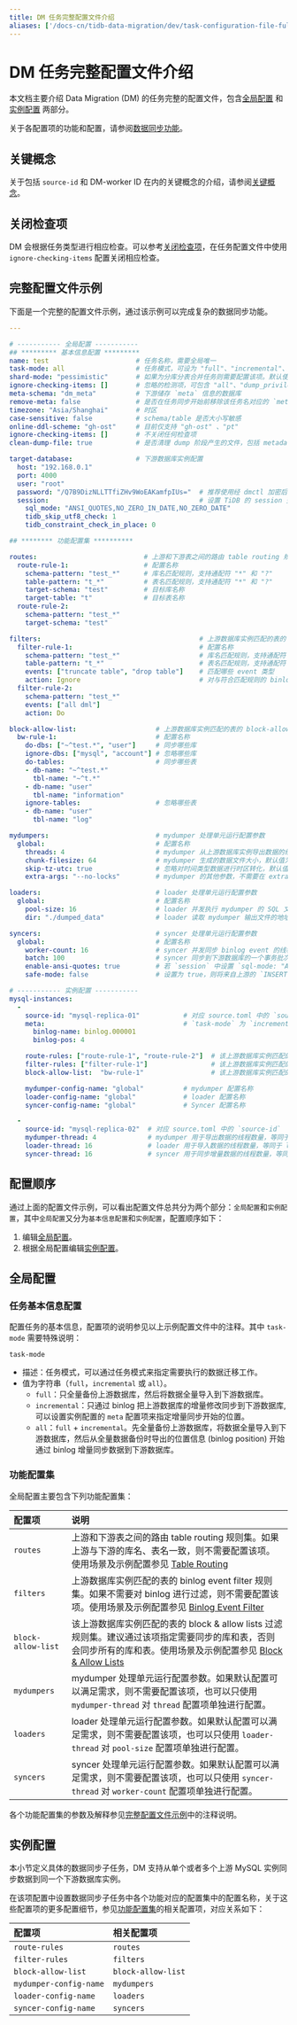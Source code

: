 ```yaml
---
title: DM 任务完整配置文件介绍
aliases: ['/docs-cn/tidb-data-migration/dev/task-configuration-file-full/']
---
```


# DM 任务完整配置文件介绍

本文档主要介绍 Data Migration (DM) 的任务完整的配置文件，包含[全局配置](#全局配置) 和[实例配置](#实例配置) 两部分。

关于各配置项的功能和配置，请参阅[数据同步功能](overview.md#同步功能介绍)。

## 关键概念

关于包括 `source-id` 和 DM-worker ID 在内的关键概念的介绍，请参阅[关键概念](config-overview.md#关键概念)。

## 关闭检查项

DM 会根据任务类型进行相应检查。可以参考[关闭检查项](precheck.md#关闭检查项)，在任务配置文件中使用 `ignore-checking-items` 配置关闭相应检查。

## 完整配置文件示例

下面是一个完整的配置文件示例，通过该示例可以完成复杂的数据同步功能。

```yaml
---

# ----------- 全局配置 -----------
## ********* 基本信息配置 *********
name: test                      # 任务名称，需要全局唯一
task-mode: all                  # 任务模式，可设为 "full"、"incremental"、"all"
shard-mode: "pessimistic"       # 如果为分库分表合并任务则需要配置该项。默认使用悲观协调模式 "pessimistic"，在深入了解乐观协调模式的原理和使用限制后，也可以设置为乐观协调模式 "optimistic"
ignore-checking-items: []       # 忽略的检测项，可包含 "all"、"dump_privilege"、"replication_privilege"、"version"、"binlog_enable"、"binlog_format"、"binlog_row_image"、"table_schema"、"schema_of_shard_tables"、"auto_increment_ID"
meta-schema: "dm_meta"          # 下游储存 `meta` 信息的数据库
remove-meta: false              # 是否在任务同步开始前移除该任务名对应的 `meta`（`checkpoint` 和 `onlineddl` 等）。
timezone: "Asia/Shanghai"       # 时区
case-sensitive: false           # schema/table 是否大小写敏感
online-ddl-scheme: "gh-ost"     # 目前仅支持 "gh-ost" 、"pt"
ignore-checking-items: []       # 不关闭任何检查项
clean-dump-file: true           # 是否清理 dump 阶段产生的文件，包括 metadata 文件、建库建表 SQL 文件以及数据导入 SQL 文件

target-database:                # 下游数据库实例配置
  host: "192.168.0.1"
  port: 4000
  user: "root"
  password: "/Q7B9DizNLLTTfiZHv9WoEAKamfpIUs="  # 推荐使用经 dmctl 加密后的密码
  session:                                      # 设置 TiDB 的 session 变量，在 v1.0.6 版本引入。更多变量及解释参见 `https://docs.pingcap.com/zh/tidb/stable/system-variables`
    sql_mode: "ANSI_QUOTES,NO_ZERO_IN_DATE,NO_ZERO_DATE"
    tidb_skip_utf8_check: 1
    tidb_constraint_check_in_place: 0

## ******** 功能配置集 **********

routes:                           # 上游和下游表之间的路由 table routing 规则集
  route-rule-1:                   # 配置名称
    schema-pattern: "test_*"      # 库名匹配规则，支持通配符 "*" 和 "?"
    table-pattern: "t_*"          # 表名匹配规则，支持通配符 "*" 和 "?"
    target-schema: "test"         # 目标库名称
    target-table: "t"             # 目标表名称
  route-rule-2:
    schema-pattern: "test_*"
    target-schema: "test"

filters:                                        # 上游数据库实例匹配的表的 binlog event filter 规则集
  filter-rule-1:                                # 配置名称
    schema-pattern: "test_*"                    # 库名匹配规则，支持通配符 "*" 和 "?"
    table-pattern: "t_*"                        # 表名匹配规则，支持通配符 "*" 和 "?"
    events: ["truncate table", "drop table"]    # 匹配哪些 event 类型
    action: Ignore                              # 对与符合匹配规则的 binlog 同步（Do）还是忽略(Ignore)
  filter-rule-2:
    schema-pattern: "test_*"
    events: ["all dml"]
    action: Do

block-allow-list:                    # 上游数据库实例匹配的表的 block-allow-list 过滤规则集，如果 DM 版本 <= v2.0.0-beta.2 则使用 black-white-list
  bw-rule-1:                         # 配置名称
    do-dbs: ["~^test.*", "user"]     # 同步哪些库
    ignore-dbs: ["mysql", "account"] # 忽略哪些库
    do-tables:                       # 同步哪些表
    - db-name: "~^test.*"
      tbl-name: "~^t.*"
    - db-name: "user"
      tbl-name: "information"
    ignore-tables:                   # 忽略哪些表
    - db-name: "user"
      tbl-name: "log"

mydumpers:                           # mydumper 处理单元运行配置参数
  global:                            # 配置名称
    threads: 4                       # mydumper 从上游数据库实例导出数据的线程数量，默认值为 4
    chunk-filesize: 64               # mydumper 生成的数据文件大小，默认值为 64，单位为 MB
    skip-tz-utc: true                # 忽略对时间类型数据进行时区转化，默认值为 true
    extra-args: "--no-locks"         # mydumper 的其他参数，不需要在 extra-args 中配置 table-list，DM 会自动生成

loaders:                             # loader 处理单元运行配置参数
  global:                            # 配置名称
    pool-size: 16                    # loader 并发执行 mydumper 的 SQL 文件的线程数量，默认值为 16
    dir: "./dumped_data"             # loader 读取 mydumper 输出文件的地址，同实例对应的不同任务必须不同（mydumper 会根据这个地址输出 SQL 文件），默认值为 "./dumped_data"

syncers:                             # syncer 处理单元运行配置参数
  global:                            # 配置名称
    worker-count: 16                 # syncer 并发同步 binlog event 的线程数量，默认值为 16
    batch: 100                       # syncer 同步到下游数据库的一个事务批次 SQL 语句数，默认值为 100
    enable-ansi-quotes: true         # 若 `session` 中设置 `sql-mode: "ANSI_QUOTES"`，则需开启此项
    safe-mode: false                 # 设置为 true，则将来自上游的 `INSERT` 改写为 `REPLACE`，将 `UPDATE` 改写为 `DELETE` 与 `REPLACE`，保证在表结构中存在主键或唯一索引的条件下同步数据时可以重复导入 DML。在启动或恢复增量迁移任务的前 5 分钟内 TiDB DM 会自动启动 safe mode

# ----------- 实例配置 -----------
mysql-instances:
  -
    source-id: "mysql-replica-01"           # 对应 source.toml 中的 `source-id`
    meta:                                   # `task-mode` 为 `incremental` 且下游数据库的 `checkpoint` 不存在时 binlog 同步开始的位置; 如果 checkpoint 存在，则以 `checkpoint` 为准
      binlog-name: binlog.000001
      binlog-pos: 4

    route-rules: ["route-rule-1", "route-rule-2"]  # 该上游数据库实例匹配的表到下游数据库的 table routing 规则名称
    filter-rules: ["filter-rule-1"]                # 该上游数据库实例匹配的表的 binlog event filter 规则名称
    block-allow-list:  "bw-rule-1"                 # 该上游数据库实例匹配的表的 block-allow-list 过滤规则名称，如果 DM 版本 <= v2.0.0-beta.2 则使用 black-white-list

    mydumper-config-name: "global"          # mydumper 配置名称
    loader-config-name: "global"            # loader 配置名称
    syncer-config-name: "global"            # Syncer 配置名称

  -
    source-id: "mysql-replica-02"  # 对应 source.toml 中的 `source-id`
    mydumper-thread: 4             # mydumper 用于导出数据的线程数量，等同于 mydumper 处理单元配置中的 `threads`
    loader-thread: 16              # loader 用于导入数据的线程数量，等同于 loader 处理单元配置中的 `pool-size`
    syncer-thread: 16              # syncer 用于同步增量数据的线程数量，等同于 syncer 处理单元配置中的 `worker-count`
```

## 配置顺序

通过上面的配置文件示例，可以看出配置文件总共分为两个部分：`全局配置`和`实例配置`，其中`全局配置`又分为`基本信息配置`和`实例配置`，配置顺序如下：

1. 编辑[全局配置](#全局配置)。
2. 根据全局配置编辑[实例配置](#实例配置)。

## 全局配置

### 任务基本信息配置

配置任务的基本信息，配置项的说明参见以上示例配置文件中的注释。其中 `task-mode` 需要特殊说明：

`task-mode`

- 描述：任务模式，可以通过任务模式来指定需要执行的数据迁移工作。
- 值为字符串（`full`，`incremental` 或 `all`）。
    - `full`：只全量备份上游数据库，然后将数据全量导入到下游数据库。
    - `incremental`：只通过 binlog 把上游数据库的增量修改同步到下游数据库, 可以设置实例配置的 `meta` 配置项来指定增量同步开始的位置。
    - `all`：`full` + `incremental`。先全量备份上游数据库，将数据全量导入到下游数据库，然后从全量数据备份时导出的位置信息 (binlog position) 开始通过 binlog 增量同步数据到下游数据库。

### 功能配置集

全局配置主要包含下列功能配置集：

| 配置项        | 说明                                    |
| :------------ | :--------------------------------------- |
| `routes` | 上游和下游表之间的路由 table routing 规则集。如果上游与下游的库名、表名一致，则不需要配置该项。使用场景及示例配置参见 [Table Routing](key-features.md#table-routing) |
| `filters` | 上游数据库实例匹配的表的 binlog event filter 规则集。如果不需要对 binlog 进行过滤，则不需要配置该项。使用场景及示例配置参见 [Binlog Event Filter](key-features.md#binlog-event-filter) |
| `block-allow-list` | 该上游数据库实例匹配的表的 block & allow lists 过滤规则集。建议通过该项指定需要同步的库和表，否则会同步所有的库和表。使用场景及示例配置参见 [Block & Allow Lists](key-features.md#block--allow-table-lists) |
| `mydumpers` | mydumper 处理单元运行配置参数。如果默认配置可以满足需求，则不需要配置该项，也可以只使用 `mydumper-thread` 对 `thread` 配置项单独进行配置。 |
| `loaders` | loader 处理单元运行配置参数。如果默认配置可以满足需求，则不需要配置该项，也可以只使用 `loader-thread` 对 `pool-size` 配置项单独进行配置。 |
| `syncers` | syncer 处理单元运行配置参数。如果默认配置可以满足需求，则不需要配置该项，也可以只使用 `syncer-thread` 对 `worker-count` 配置项单独进行配置。 |

各个功能配置集的参数及解释参见[完整配置文件示例](#完整配置文件示例)中的注释说明。

## 实例配置

本小节定义具体的数据同步子任务，DM 支持从单个或者多个上游 MySQL 实例同步数据到同一个下游数据库实例。

在该项配置中设置数据同步子任务中各个功能对应的配置集中的配置名称，关于这些配置项的更多配置细节，参见[功能配置集](#功能配置集)的相关配置项，对应关系如下：

| 配置项 | 相关配置项 |
| :------ | :------------------ |
| `route-rules` | `routes` |
| `filter-rules` | `filters` |
| `block-allow-list` | `block-allow-list` |
| `mydumper-config-name` | `mydumpers` |
| `loader-config-name` | `loaders` |
| `syncer-config-name` | `syncers`  |
